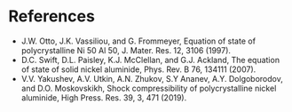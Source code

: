 # References
- J.W. Otto, J.K. Vassiliou, and G. Frommeyer,
  Equation of state of polycrystalline Ni 50 Al 50,
  J. Mater. Res. 12, 3106 (1997).
- D.C. Swift, D.L. Paisley, K.J. McClellan, and G.J. Ackland,
  The equation of state of solid nickel aluminide,
  Phys. Rev. B 76, 134111 (2007).
- V.V. Yakushev, A.V. Utkin, A.N. Zhukov, S.Y Ananev, A.Y. Dolgoborodov, and D.O. Moskovskikh,
  Shock compressibility of polycrystalline nickel aluminide,
  High Press. Res. 39, 3, 471 (2019).
